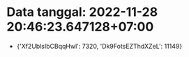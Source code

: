 # Data tanggal: 2022-11-28 20:46:23.647128+07:00

* {'Xf2UblsIbCBqqHwl': 7320, 'Dk9FotsEZThdXZeL': 11149}
